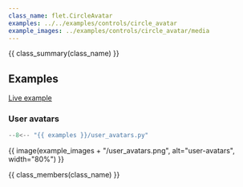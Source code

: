 ```yaml
---
class_name: flet.CircleAvatar
examples: ../../examples/controls/circle_avatar
example_images: ../examples/controls/circle_avatar/media
---
```


{{ class_summary(class_name) }}

## Examples

[Live example](https://flet-controls-gallery.fly.dev/displays/circleavatar)

### User avatars

```python
--8<-- "{{ examples }}/user_avatars.py"
```

{{ image(example_images + "/user_avatars.png", alt="user-avatars", width="80%") }}


{{ class_members(class_name) }}
